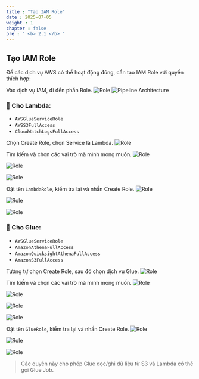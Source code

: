 ```yaml
---
title : "Tạo IAM Role"
date : 2025-07-05
weight : 1
chapter : false
pre : " <b> 2.1 </b> "
---
```


## Tạo IAM Role

Để các dịch vụ AWS có thể hoạt động đúng, cần tạo IAM Role với quyền thích hợp:

Vào dịch vụ IAM, đi đến phần Role.
![Role](../../images/02/021/1.png?featherlight=false&width=90pc)
![Pipeline Architecture](/images/00/0001.png?featherlight=false&width=90pc)

### 🔹 Cho Lambda:
- `AWSGlueServiceRole`
- `AWSS3FullAccess`
- `CloudWatchLogsFullAccess`

Chọn Create Role, chọn Service là Lambda.
![Role](images/02/021/2.png?featherlight=false&width=90pc)

Tìm kiếm và chọn các vai trò mà mình mong muốn.
![Role](images/02/021/3.png?featherlight=false&width=90pc)

![Role](images/02/021/4.png?featherlight=false&width=90pc)

![Role](images/02/021/5.png?featherlight=false&width=90pc)

Đặt tên `LambdaRole`, kiểm tra lại và nhấn Create Role.
![Role](images/02/021/6.png?featherlight=false&width=90pc)

![Role](images/02/021/7.png?featherlight=false&width=90pc)  

![Role](images/02/021/8.png?featherlight=false&width=90pc)

### 🔹 Cho Glue:
- `AWSGlueServiceRole`
- `AmazonAthenaFullAccess`
- `AmazonQuicksightAthenaFullAccess`
- `AmazonS3FullAccess`
 
Tương tự chọn Create Role, sau đó chọn dịch vụ Glue.
![Role](images/02/021/9.png?featherlight=false&width=90pc)

Tìm kiếm và chọn các vai trò mà mình mong muốn.
![Role](images/02/021/10.png?featherlight=false&width=90pc)

![Role](images/02/021/11.png?featherlight=false&width=90pc)

![Role](images/02/021/12.png?featherlight=false&width=90pc)

![Role](images/02/021/13.png?featherlight=false&width=90pc)

Đặt tên `GlueRole`, kiểm tra lại và nhấn Create Role.
![Role](images/02/021/14.png?featherlight=false&width=90pc)

![Role](images/02/021/15.png?featherlight=false&width=90pc)

![Role](images/02/021/16.png?featherlight=false&width=90pc)

> Các quyền này cho phép Glue đọc/ghi dữ liệu từ S3 và Lambda có thể gọi Glue Job.



